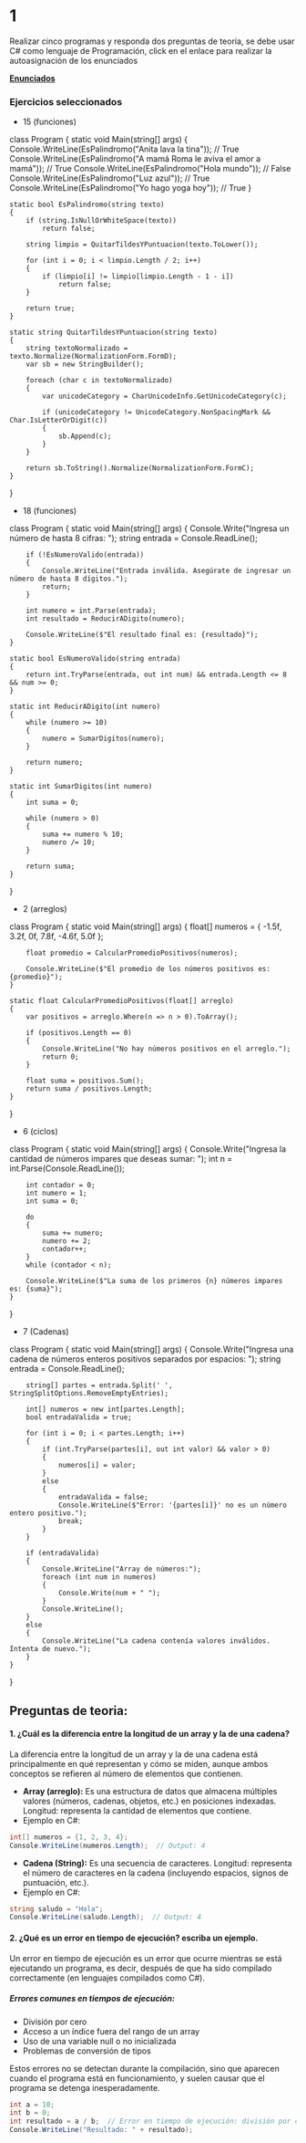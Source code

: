 # 1

Realizar cinco programas y responda dos preguntas de teoría, se debe usar C# como lenguaje de Programación, click en el enlace para realizar la autoasignación de los enunciados

[**Enunciados**](https://docs.google.com/document/d/1yT7-HVfscZ_biObi1HarsSORy2PruXnnH0Xnzbzr9IE/edit?usp=sharing)

### Ejercicios seleccionados

- 15 (funciones)

class Program
{
    static void Main(string[] args)
    {
        Console.WriteLine(EsPalindromo("Anita lava la tina"));        // True
        Console.WriteLine(EsPalindromo("A mamá Roma le aviva el amor a mamá")); // True
        Console.WriteLine(EsPalindromo("Hola mundo"));                // False
        Console.WriteLine(EsPalindromo("Luz azul"));                  // True
        Console.WriteLine(EsPalindromo("Yo hago yoga hoy"));         // True
    }

    static bool EsPalindromo(string texto)
    {
        if (string.IsNullOrWhiteSpace(texto))
            return false;

        string limpio = QuitarTildesYPuntuacion(texto.ToLower());

        for (int i = 0; i < limpio.Length / 2; i++)
        {
            if (limpio[i] != limpio[limpio.Length - 1 - i])
                return false;
        }

        return true;
    }

    static string QuitarTildesYPuntuacion(string texto)
    {
        string textoNormalizado = texto.Normalize(NormalizationForm.FormD);
        var sb = new StringBuilder();

        foreach (char c in textoNormalizado)
        {
            var unicodeCategory = CharUnicodeInfo.GetUnicodeCategory(c);

            if (unicodeCategory != UnicodeCategory.NonSpacingMark && Char.IsLetterOrDigit(c))
            {
                sb.Append(c);
            }
        }

        return sb.ToString().Normalize(NormalizationForm.FormC);
    }
}

- 18 (funciones)

class Program
{
    static void Main(string[] args)
    {
        Console.Write("Ingresa un número de hasta 8 cifras: ");
        string entrada = Console.ReadLine();

        if (!EsNumeroValido(entrada))
        {
            Console.WriteLine("Entrada inválida. Asegúrate de ingresar un número de hasta 8 dígitos.");
            return;
        }

        int numero = int.Parse(entrada);
        int resultado = ReducirADigito(numero);

        Console.WriteLine($"El resultado final es: {resultado}");
    }

    static bool EsNumeroValido(string entrada)
    {
        return int.TryParse(entrada, out int num) && entrada.Length <= 8 && num >= 0;
    }

    static int ReducirADigito(int numero)
    {
        while (numero >= 10)
        {
            numero = SumarDigitos(numero);
        }

        return numero;
    }

    static int SumarDigitos(int numero)
    {
        int suma = 0;

        while (numero > 0)
        {
            suma += numero % 10;
            numero /= 10;
        }

        return suma;
    }
}

- 2 (arreglos)

class Program
{
    static void Main(string[] args)
    {
        float[] numeros = { -1.5f, 3.2f, 0f, 7.8f, -4.6f, 5.0f };

        float promedio = CalcularPromedioPositivos(numeros);

        Console.WriteLine($"El promedio de los números positivos es: {promedio}");
    }

    static float CalcularPromedioPositivos(float[] arreglo)
    {
        var positivos = arreglo.Where(n => n > 0).ToArray();

        if (positivos.Length == 0)
        {
            Console.WriteLine("No hay números positivos en el arreglo.");
            return 0;
        }

        float suma = positivos.Sum();
        return suma / positivos.Length;
    }
}

- 6 (ciclos)

class Program
{
    static void Main(string[] args)
    {
        Console.Write("Ingresa la cantidad de números impares que deseas sumar: ");
        int n = int.Parse(Console.ReadLine());

        int contador = 0;
        int numero = 1;
        int suma = 0;

        do
        {
            suma += numero;
            numero += 2;
            contador++;
        }
        while (contador < n);

        Console.WriteLine($"La suma de los primeros {n} números impares es: {suma}");
    }
}

- 7 (Cadenas)

class Program
{
    static void Main(string[] args)
    {
        Console.Write("Ingresa una cadena de números enteros positivos separados por espacios: ");
        string entrada = Console.ReadLine();

        string[] partes = entrada.Split(' ', StringSplitOptions.RemoveEmptyEntries);

        int[] numeros = new int[partes.Length];
        bool entradaValida = true;

        for (int i = 0; i < partes.Length; i++)
        {
            if (int.TryParse(partes[i], out int valor) && valor > 0)
            {
                numeros[i] = valor;
            }
            else
            {
                entradaValida = false;
                Console.WriteLine($"Error: '{partes[i]}' no es un número entero positivo.");
                break;
            }
        }

        if (entradaValida)
        {
            Console.WriteLine("Array de números:");
            foreach (int num in numeros)
            {
                Console.Write(num + " ");
            }
            Console.WriteLine();
        }
        else
        {
            Console.WriteLine("La cadena contenía valores inválidos. Intenta de nuevo.");
        }
    }
}

## Preguntas de teoria:

#### 1. ¿Cuál es la diferencia entre la longitud de un array y la de una cadena?

La diferencia entre la longitud de un array y la de una cadena está principalmente en qué representan y cómo se miden, aunque ambos conceptos se refieren al número de elementos que contienen.

- **Array (arreglo):** Es una estructura de datos que almacena múltiples valores (números, cadenas, objetos, etc.) en posiciones indexadas.
Longitud: representa la cantidad de elementos que contiene.
- Ejemplo en C#:

```cs
int[] numeros = {1, 2, 3, 4};
Console.WriteLine(numeros.Length);  // Output: 4
```
- **Cadena (String):** Es una secuencia de caracteres.
Longitud: representa el número de caracteres en la cadena (incluyendo espacios, signos de puntuación, etc.).
- Ejemplo en C#:

```cs
string saludo = "Hola";
Console.WriteLine(saludo.Length);  // Output: 4
```

#### 2. ¿Qué es un error en tiempo de ejecución? escriba un ejemplo.
Un error en tiempo de ejecución es un error que ocurre mientras se está ejecutando un programa, es decir, después de que ha sido compilado correctamente (en lenguajes compilados como C#).

##### Errores comunes en tiempos de ejecución:
- División por cero
- Acceso a un índice fuera del rango de un array
- Uso de una variable null o no inicializada
- Problemas de conversión de tipos

Estos errores no se detectan durante la compilación, sino que aparecen cuando el programa está en funcionamiento, y suelen causar que el programa se detenga inesperadamente.

```cs
int a = 10;
int b = 0;
int resultado = a / b;  // Error en tiempo de ejecución: división por cero.
Console.WriteLine("Resultado: " + resultado);
```
